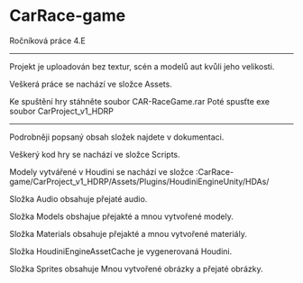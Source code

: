 # CarRace-game
Ročníková práce 4.E

------------------------------------------------------------------------
Projekt je uploadován bez textur, scén a modelů aut kvůli jeho velikosti.

Veškerá práce se nachází ve složce Assets.




Ke spuštění hry stáhněte soubor CAR-RaceGame.rar
Poté spusťte exe soubor CarProject_v1_HDRP

-------------------------------------------------

Podrobněji popsaný obsah složek najdete v dokumentaci. 

Veškerý kod hry se nachází ve složce Scripts.

Modely vytvářené v Houdini se nachází ve složce :CarRace-game/CarProject_v1_HDRP/Assets/Plugins/HoudiniEngineUnity/HDAs/

Složka Audio obsahuje přejaté audio.

Složka Models obshajue přejakté a mnou vytvořené modely.

Složka Materials obsahuje přejakté a mnou vytvořené materiály.

Složka HoudiniEngineAssetCache je vygenerovaná Houdini.

Složka Sprites obsahuje Mnou vytvořené obrázky a přejaté obrázky.
